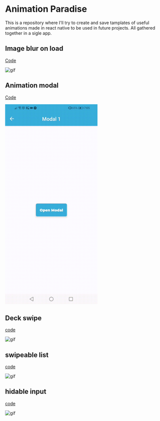 # Animation Paradise

This is a repository where I'll try to create and save tamplates of useful animations made in react native to be used in future projects. All gathered together in a sigle app.

## Image blur on load

[Code](https://github.com/GabrielDVpereira/Animation-Paradise/tree/master/templates/animations/image-blur)

<img src="https://github.com/GabrielDVpereira/Animation-Paradise/raw/master/gifs/imageBlur.gif" alt="gif" width="300">

## Animation modal

[Code](https://github.com/GabrielDVpereira/Animation-Paradise/tree/master/templates/animations/Modal1)

<img src="gifs/modal (1).gif" alt="gif" width="300">

## Deck swipe

[code](https://github.com/GabrielDVpereira/Animation-Paradise/tree/master/templates/animations/deck-swiper)

<img src="gifs/deck-swipe.gif" alt="gif" width="300">

## swipeable list

[code](https://github.com/GabrielDVpereira/Animation-Paradise/tree/master/templates/animations/Swipe-list)

<img src="gifs/list.gif" alt="gif" width="300">

## hidable input

[code](https://github.com/GabrielDVpereira/Animation-Paradise/tree/master/templates/animations/hide-input)

<img src="gifs/hide.gif" alt="gif" width="300">
